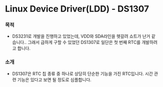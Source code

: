 # Linux Device Driver(LDD) - DS1307
### 목적
  - DS3231로 개발을 진행하고 있었는데, VDD와 SDA라인을 헷갈려 쇼트가 난거 같습니다.. 그래서 급하게 구할 수 있었던 DS1307로 일단은 첫 번째 RTC를 개발하려고 합니다.

### 소개 
  - DS1307은 RTC 칩 종류 중 하나로 상당히 단순한 기능을 가진 RTC입니다. 시간 관련 기능은 있다고 보면 될 정도로 심플합니다.
